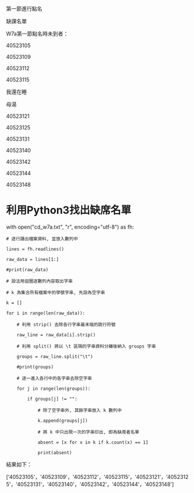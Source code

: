 第一節進行點名

缺課名單

W7a第一節點名時未到者：

40523105

40523109

40523112

40523115

我還在睡

母湯

40523121

40523125

40523131

40523140

40523142

40523144

40523148

# 利用Python3找出缺席名單

with open("cd_w7a.txt", "r", encoding="utf-8") as fh:

    # 逐行讀出檔案資料, 並放入數列中

    lines = fh.readlines()

    raw_data = lines[1:]

    #print(raw_data)

    # 設法用迴圈逐數列內容取出字串

    # k 為集合所有檔案中的學號字串, 先設為空字串

    k = []

    for i in range(len(raw_data)):

        # 利用 strip() 去除各行字串最末端的跳行符號

        raw_line = raw_data[i].strip()

        # 利用 split() 將以 \t 區隔的字串資料分離後納入 groups 字串

        groups = raw_line.split("\t")

        #print(groups)

        # 逐一進入各行中的各字串去除空字串

        for j in range(len(groups)):

            if groups[j] != "":

                # 除了空字串外, 其餘字串放入 k 數列中

                k.append(groups[j])

                # 將 k 中只出現一次的字串印出, 即為缺席者名單

                absent = [x for x in k if k.count(x) == 1]

                print(absent)

結果如下：

['40523105'，'40523109'，'40523112'，'40523115'，'40523121'，'40523125'，'40523131'，'40523140'，'40523142'，'40523144'，'40523148']
